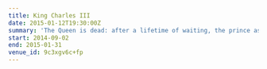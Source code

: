 ```yaml
---
title: King Charles III
date: 2015-01-12T19:30:00Z
summary: 'The Queen is dead: after a lifetime of waiting, the prince ascends the throne. A future of power. But how to rule?'
start: 2014-09-02
end: 2015-01-31
venue_id: 9c3xgv6c+fp
---
```


